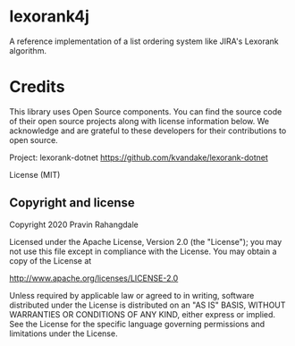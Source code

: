 # lexorank4j

A reference implementation of a list ordering system like JIRA's Lexorank algorithm.

# Credits
This library uses Open Source components. You can find the source code of their open source projects along with license information below. We acknowledge and are grateful to these developers for their contributions to open source.

Project: lexorank-dotnet https://github.com/kvandake/lexorank-dotnet

License (MIT)

## Copyright and license
Copyright 2020 Pravin Rahangdale

Licensed under the Apache License, Version 2.0 (the "License");
you may not use this file except in compliance with the License.
You may obtain a copy of the License at

   http://www.apache.org/licenses/LICENSE-2.0

Unless required by applicable law or agreed to in writing, software
distributed under the License is distributed on an "AS IS" BASIS,
WITHOUT WARRANTIES OR CONDITIONS OF ANY KIND, either express or implied.
See the License for the specific language governing permissions and
limitations under the License.